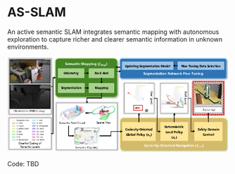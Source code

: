 # AS-SLAM
An active semantic SLAM integrates semantic mapping with autonomous exploration to capture richer and clearer semantic information in unknown environments.

![system overview](AS-SLAM.png "system overview")

Code: TBD
